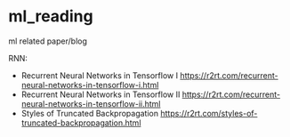 # ml_reading
ml related paper/blog

RNN:
- Recurrent Neural Networks in Tensorflow I https://r2rt.com/recurrent-neural-networks-in-tensorflow-i.html
- Recurrent Neural Networks in Tensorflow II https://r2rt.com/recurrent-neural-networks-in-tensorflow-ii.html
- Styles of Truncated Backpropagation https://r2rt.com/styles-of-truncated-backpropagation.html 